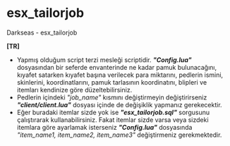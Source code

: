 # esx_tailorjob
Darkseas - esx_tailorjob

<b>[TR]</b> <br/>
- Yapmış olduğum script terzi mesleği scriptidir. <b><i>"Config.lua"</b></i> dosyasından bir seferde envanterinde ne kadar pamuk bulunacağını, kıyafet satarken kıyafet başına verilecek para miktarını, pedlerin ismini, skinlerini, koordinatlarını, pamuk tarlasının koordinatını, blipleri ve itemları kendinize göre düzeltebilirsiniz.
- Pedlerin içindeki <i>"job_name"</i> kısmını değiştirmeyin değiştirirseniz <b><i>"client/client.lua"</b></i> dosyası içinde de değişiklik yapmanız gerekecektir.
- Eğer buradaki itemlar sizde yok ise <b><i>"esx_tailorjob.sql"</b></i> sorgusunu çalıştırarak kullanabilirsiniz. Fakat itemlar sizde varsa veya sizdeki itemlara göre ayarlamak isterseniz <b><i>"Config.lua"</b></i> dosyasında <i>"item_name1, item_name2, item_name3"</i> değiştirmeniz gerekmektedir.
